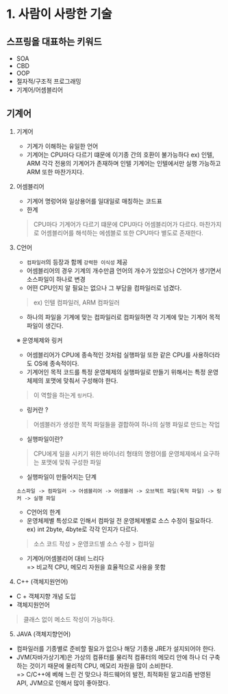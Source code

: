 # 1. 사람이 사랑한 기술
## 스프링을 대표하는 키워드
- SOA
- CBD
- OOP
- 절자적/구조적 프로그래밍
- 기계어/어셈블리어

## 기계어
1. 기계어
    - 기계가 이해하는 유일한 언어
    - 기계어는 CPU마다 다르기 떄문에 이기종 간의 호환이 불가능하다
    ex) 인텔, ARM 각각 전용의 기계어가 존재하며 인텔 기계어는 인텔에서만 실행 가능하고 ARM 또한 마찬가지다.

2. 어셈블리어
    - 기계어 명렁어와 일상용어를 일대일로 매칭하는 코드표
    - 한계
    > CPU마다 기계어가 다르기 떄문에 CPU마다 어셈블리어가 다르다.
    마찬가지로 어셈블리어를 해석하는 에셈블로 또한 CPU마다 별도로 존재한다.


3. C언어
    - `컴파일러`의 등장과 함께 `강력한 이식성` 제공 
    - 어셈블리어의 경우 기계의 개수만큼 언어의 개수가 있었으나
    C언어가 생기면서 소스파일이 하나로 변경
    - 어떤 CPU인지 알 필요는 없으나 그 부담을 컴파일러로 넘겼다.
    > ex) 인텔 컴파일러, ARM 컴파일러
    - 하나의 파일을 기계에 맞는 컴파일러로 컴파일하면 각 기계에 맞는 기계어 목적파일이 생긴다.

    
    ※ 운영체제와 링커
    - 어셈블리어가 CPU에 종속적인 것처럼 실행파일 또한 같은 CPU를 사용하더라도 OS에 종속적이다. 
    - 기계어인 목적 코드를 특정 운영체제의 실행파일로 만들기 위해서는 특정 운영체제의 포맷에 맞춰서 구성해야 한다.
    > 이 역할을 하는게 `링커`다.

    * 링커란 ?
    > 어셈블러가 생성한 목적 파일들을 결합하여 하나의 실행 파일로 만드는 작업

    * 실행파일이란?
    > CPU에게 일을 시키기 위한 바이너리 형태의 명령어를 운영체제에서 요구하는 포맷에 맞춰 구성한 파일

    * 실행파일이 만들어지는 단계
    ```
    소스파일 -> 컴파일러 -> 어셈블리어 -> 어셈블러 -> 오브젝트 파일(목적 파일) -> 링커 -> 실행 파일
    ```

    * C언어의 한계
    - 운영체제별 특성으로 인해서 컴파일 전 운영체제별로 소스 수정이 필요하다.
    ex) int 2byte, 4byte로 각각 인지가 다르다.
    > 소스 코드 작성 > 운영코드별 소스 수정 > 컴파일
    - 기계어/어셈블리어 대비 느리다<br>
    => 비교적 CPU, 메모리 자원을 효율적으로 사용을 못함

4. C++ (객체지원언어)
- C + 객체지향 개념 도입
- 객체지원언어
> 클래스 없이 메소드 작성이 가능하다.

5. JAVA (객체지향언어)
- 컴파일러를 기종별로 준비할 필요가 없으나 해당 기종용 JRE가 설지되어야 한다.
- JVM(자바가상기계)은 가상의 컴퓨터를 물리적 컴퓨터의 메모리 안에 하나 더 구축하는 것이기 때문에 물리적 CPU, 메모리 자원을 많이 소비한다.<br>
=> C/C++에 베해 느린 건 맞으나 하드웨어의 발전, 최적화된 알고리즘 반영된 API, JVM으로 인해서 많이 좋아졌다.
